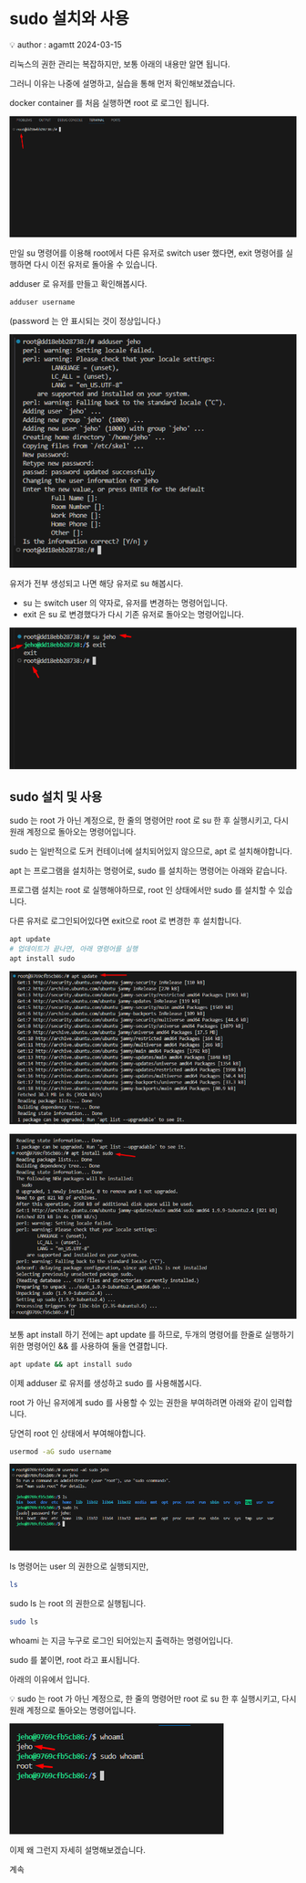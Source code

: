 # sudo 설치와 사용

<aside>
💡 author : agamtt 2024-03-15

</aside>

리눅스의 권한 관리는 복잡하지만, 보통 아래의 내용만 알면 됩니다.

그러니 이유는 나중에 설명하고, 실습을 통해 먼저 확인해보겠습니다.

docker container 를 처음 실행하면 root 로 로그인 됩니다.

![Untitled](Untitled%20138.png)

만일 su 명령어를 이용해 root에서 다른 유저로 switch user 했다면, exit 명령어를 실행하면 다시 이전 유저로 돌아올 수 있습니다.

adduser 로 유저를 만들고 확인해봅시다.

```bash
adduser username
```

(password 는 안 표시되는 것이 정상입니다.)

![Untitled](Untitled%20139.png)

유저가 전부 생성되고 나면 해당 유저로 su 해봅시다.

- su 는 switch user 의 약자로, 유저를 변경하는 명령어입니다.
- exit 은 su 로 변경했다가 다시 기존 유저로 돌아오는 명령어입니다.

![Untitled](Untitled%20140.png)

## sudo 설치 및 사용

sudo 는 root 가 아닌 계정으로, 한 줄의 명령어만 root 로 su 한 후 실행시키고, 다시 원래 계정으로 돌아오는 명령어입니다.

sudo 는 일반적으로 도커 컨테이너에 설치되어있지 않으므로, apt 로 설치해야합니다.

apt 는 프로그램을 설치하는 명령어로, sudo 를 설치하는 명령어는 아래와 같습니다.

프로그램 설치는 root 로 실행해야하므로, root 인 상태에서만 sudo 를 설치할 수 있습니다.

다른 유저로 로그인되어있다면 exit으로 root 로 변경한 후 설치합니다.

```bash
apt update
# 업데이트가 끝나면, 아래 명령어를 실행
apt install sudo
```

![Untitled](Untitled%20141.png)

![Untitled](Untitled%20142.png)

보통 apt install 하기 전에는 apt update 를 하므로, 두개의 명령어를 한줄로 실행하기 위한 명령어인 && 를 사용하여 둘을 연결합니다.

```bash
apt update && apt install sudo
```

이제 adduser 로 유저를 생성하고 sudo 를 사용해봅시다.

root 가 아닌 유저에게 sudo 를 사용할 수 있는 권한을 부여하려면 아래와 같이 입력합니다.

당연히 root 인 상태에서 부여해야합니다.

```bash
usermod -aG sudo username
```

![Untitled](Untitled%20143.png)

ls 명령어는 user 의 권한으로 실행되지만,

```bash
ls
```

sudo ls 는 root 의 권한으로 실행됩니다.

```bash
sudo ls
```

whoami 는 지금 누구로 로그인 되어있는지 출력하는 명령어입니다.

sudo 를 붙이면, root 라고 표시됩니다.

아래의 이유에서 입니다.

<aside>
💡 sudo 는 root 가 아닌 계정으로, 한 줄의 명령어만 root 로 su 한 후 실행시키고, 다시 원래 계정으로 돌아오는 명령어입니다.

</aside>

![Untitled](Untitled%20144.png)

이제 왜 그런지 자세히 설명해보겠습니다.

계속